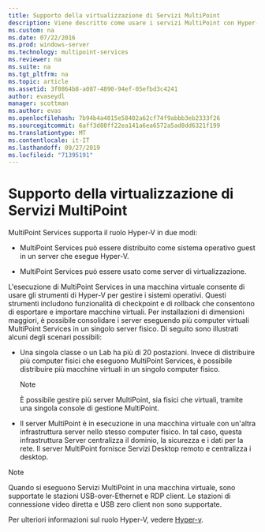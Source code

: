 ```yaml
---
title: Supporto della virtualizzazione di Servizi MultiPoint
description: Viene descritto come usare i servizi MultiPoint con Hyper-V
ms.custom: na
ms.date: 07/22/2016
ms.prod: windows-server
ms.technology: multipoint-services
ms.reviewer: na
ms.suite: na
ms.tgt_pltfrm: na
ms.topic: article
ms.assetid: 3f0864b8-a087-4890-94ef-05efbd3c4241
author: evaseydl
manager: scottman
ms.author: evas
ms.openlocfilehash: 7b94b4a4015e58402a62cf74f9abbb3eb2333f26
ms.sourcegitcommit: 6aff3d88ff22ea141a6ea6572a5ad8dd6321f199
ms.translationtype: MT
ms.contentlocale: it-IT
ms.lasthandoff: 09/27/2019
ms.locfileid: "71395191"
---
```

# <a name="multipoint-services-virtualization-support"></a>Supporto della virtualizzazione di Servizi MultiPoint
MultiPoint Services supporta il ruolo Hyper-V in due modi:  
  
-   MultiPoint Services può essere distribuito come sistema operativo guest in un server che esegue Hyper-V.  
  
-   MultiPoint Services può essere usato come server di virtualizzazione.   
  
L'esecuzione di MultiPoint Services in una macchina virtuale consente di usare gli strumenti di Hyper-V per gestire i sistemi operativi. Questi strumenti includono funzionalità di checkpoint e di rollback che consentono di esportare e importare macchine virtuali. Per installazioni di dimensioni maggiori, è possibile consolidare i server eseguendo più computer virtuali MultiPoint Services in un singolo server fisico. Di seguito sono illustrati alcuni degli scenari possibili:  
  
-   Una singola classe o un Lab ha più di 20 postazioni. Invece di distribuire più computer fisici che eseguono MultiPoint Services, è possibile distribuire più macchine virtuali in un singolo computer fisico.  
  
    > [!NOTE]  
    > È possibile gestire più server MultiPoint, sia fisici che virtuali, tramite una singola console di gestione MultiPoint.  
  
-   Il server MultiPoint è in esecuzione in una macchina virtuale con un'altra infrastruttura server nello stesso computer fisico. In tal caso, questa infrastruttura Server centralizza il dominio, la sicurezza e i dati per la rete. Il server MultiPoint fornisce Servizi Desktop remoto e centralizza i desktop.  
  
> [!NOTE]  
> Quando si eseguono Servizi MultiPoint in una macchina virtuale, sono supportate le stazioni USB-over-Ethernet e RDP client. Le stazioni di connessione video diretta e USB zero client non sono supportate.  
  
Per ulteriori informazioni sul ruolo Hyper-V, vedere [Hyper-v](../../virtualization/hyper-v/hyper-v-on-windows-server.md).  